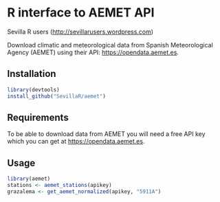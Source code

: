 R interface to AEMET API
================
Sevilla R users (<http://sevillarusers.wordpress.com>)

Download climatic and meteorological data from Spanish Meteorological Agency (AEMET) using their API: <https://opendata.aemet.es>.

Installation
------------

``` r
library(devtools)
install_github("SevillaR/aemet")
```

Requirements
------------

To be able to download data from AEMET you will need a free API key which you can get at <https://opendata.aemet.es>.

Usage
-----

``` r
library(aemet)
stations <- aemet_stations(apikey)
grazalema <- get_aemet_normalized(apikey, "5911A")
```

